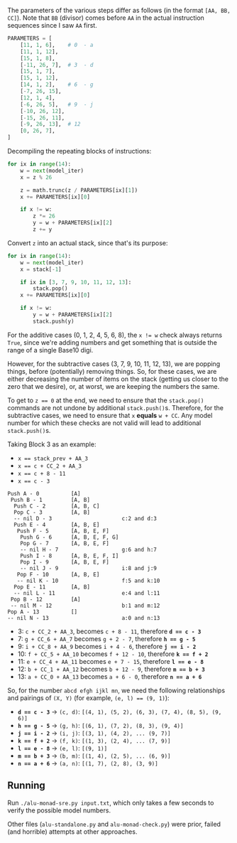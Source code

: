 
The parameters of the various steps differ as follows (in the format `[AA, BB, CC]`).  Note that `BB` (divisor) comes before `AA` in the actual instruction sequences since I saw `AA` first.
```python
PARAMETERS = [
    [11, 1, 6],    # 0  - a
    [11, 1, 12],
    [15, 1, 8],
    [-11, 26, 7],  # 3  - d
    [15, 1, 7],
    [15, 1, 12],
    [14, 1, 2],    # 6  - g
    [-7, 26, 15],
    [12, 1, 4],
    [-6, 26, 5],   # 9  - j
    [-10, 26, 12],
    [-15, 26, 11],
    [-9, 26, 13],  # 12
    [0, 26, 7],
]
```

Decompiling the repeating blocks of instructions:
```python
for ix in range(14):
    w = next(model_iter)
    x = z % 26

    z = math.trunc(z / PARAMETERS[ix][1])
    x += PARAMETERS[ix][0]

    if x != w:
        z *= 26
        y = w + PARAMETERS[ix][2]
        z += y
```

Convert `z` into an actual stack, since that's its purpose:
```python
for ix in range(14):
    w = next(model_iter)
    x = stack[-1]

    if ix in [3, 7, 9, 10, 11, 12, 13]:
        stack.pop()
    x += PARAMETERS[ix][0]

    if x != w:
        y = w + PARAMETERS[ix][2]
        stack.push(y)
```

For the additive cases (0, 1, 2, 4, 5, 6, 8), the `x != w` check always returns `True`, since we're adding numbers and get something that is outside the range of a single Base10 digi.

However, for the subtractive cases (3, 7, 9, 10, 11, 12, 13), we are popping things, before (potentially) removing things.  So, for these cases, we are either decreasing the number of items on the stack (getting us closer to the zero that we desire), or, at worst, we are keeping the numbers the same.

To get to `z == 0` at the end, we need to ensure that the `stack.pop()` commands are not undone by additional `stack.push()`s.  Therefore, for the subtractive cases, we need to ensure that `x` **equals** `w + CC`.  Any model number for which these checks are not valid will lead to additional `stack.push()`s.

Taking Block 3 as an example:
* `x == stack_prev + AA_3`
* `x == c + CC_2 + AA_3`
* `x == c + 8 - 11`
* `x == c - 3`

```
Push A - 0          [A]
 Push B - 1         [A, B]
  Push C - 2        [A, B, C]
  Pop C - 3         [A, B]
  -- nil D - 3                      c:2 and d:3
  Push E - 4        [A, B, E]
   Push F - 5       [A, B, E, F]
    Push G - 6      [A, B, E, F, G]
    Pop G - 7       [A, B, E, F]
    -- nil H - 7                    g:6 and h:7
    Push I - 8      [A, B, E, F, I]
    Pop I - 9       [A, B, E, F]
    -- nil J - 9                    i:8 and j:9
   Pop F - 10       [A, B, E]
   -- nil K - 10                    f:5 and k:10
  Pop E - 11        [A, B]
  -- nil L - 11                     e:4 and l:11
 Pop B - 12         [A]
 -- nil M - 12                      b:1 and m:12
Pop A - 13          []
-- nil N - 13                       a:0 and n:13
```

* 3:  `c + CC_2 + AA_3`, becomes `c + 8 - 11`, therefore **`d == c - 3`**
* 7:  `g + CC_6 + AA_7` becomes `g + 2 - 7`, therefore **`h == g - 5`**
* 9:  `i + CC_8 + AA_9` becomes `i + 4 - 6`, therefore **`j == i - 2`**
* 10: `f + CC_5 + AA_10` becomes `f + 12 - 10`, therefore **`k == f + 2`**
* 11: `e + CC_4 + AA_11` becomes `e + 7 - 15`, therefore **`l == e - 8`**
* 12: `b + CC_1 + AA_12` becomes `b + 12 - 9`, therefore **`m == b + 3`**
* 13: `a + CC_0 + AA_13` becomes `a + 6 - 0`, therefore **`n == a + 6`**

So, for the number `abcd efgh ijkl mn`, we need the following relationships and pairings of `(X, Y)` (for example, `(e, l) == (9, 1)`):
* **`d == c - 3`** &rarr; `(c, d)`: `[(4, 1), (5, 2), (6, 3), (7, 4), (8, 5), (9, 6)]` 
* **`h == g - 5`** &rarr; `(g, h)`: `[(6, 1), (7, 2), (8, 3), (9, 4)]`
* **`j == i - 2`** &rarr; `(i, j)`: `[(3, 1), (4, 2), ... (9, 7)]`
* **`k == f + 2`** &rarr; `(f, k)`: `[(1, 3), (2, 4), ... (7, 9)]`
* **`l == e - 8`** &rarr; `(e, l)`: `[(9, 1)]`
* **`m == b + 3`** &rarr; `(b, m)`: `[(1, 4), (2, 5), ... (6, 9)]`
* **`n == a + 6`** &rarr; `(a, n)`: `[(1, 7), (2, 8), (3, 9)]`


## Running
Run `./alu-monad-sre.py input.txt`, which only takes a few seconds to verify the possible model numbers.

Other files (`alu-standalone.py` and `alu-monad-check.py`) were prior, failed (and horrible) attempts at other approaches.

